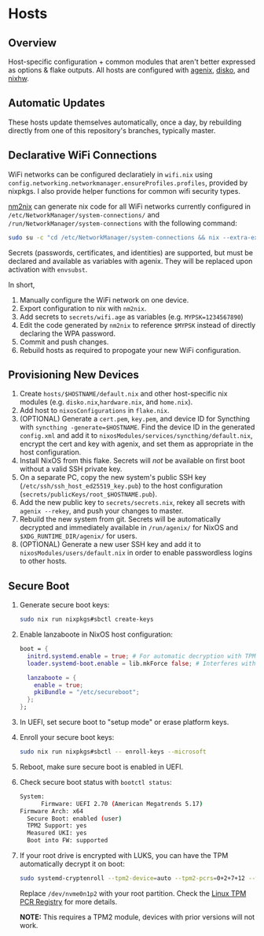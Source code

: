 # Hosts

## Overview

Host-specific configuration + common modules that aren't better expressed as options & flake outputs. All hosts are configured with [agenix](https://github.com/ryantm/agenix), [disko](https://github.com/nix-community/disko), and [nixhw](https://github.com/alyraffauf/nixhw).

## Automatic Updates

These hosts update themselves automatically, once a day, by rebuilding directly from one of this repository's branches, typically master.

## Declarative WiFi Connections

WiFi networks can be configured declaratiely in `wifi.nix` using `config.networking.networkmanager.ensureProfiles.profiles`, provided by nixpkgs. I also provide helper functions for common wifi security types.

[nm2nix](https://github.com/janik-haag/nm2nix) can generate nix code for all WiFi networks currently configured in `/etc/NetworkManager/system-connections/` and `/run/NetworkManager/system-connections` with the following command:

```bash
sudo su -c "cd /etc/NetworkManager/system-connections && nix --extra-experimental-features 'nix-command flakes' run github:Janik-Haag/nm2nix | nix --extra-experimental-features 'nix-command flakes' run nixpkgs#nixfmt-rfc-style"
```

Secrets (passwords, certificates, and identities) are supported, but must be declared and available as variables with agenix. They will be replaced upon activation with `envsubst`.

In short,

1. Manually configure the WiFi network on one device.
1. Export configuration to nix with `nm2nix`.
1. Add secrets to `secrets/wifi.age` as variables (e.g. `MYPSK=1234567890`)
1. Edit the code generated by `nm2nix` to reference `$MYPSK` instead of directly declaring the WPA password.
1. Commit and push changes.
1. Rebuild hosts as required to propogate your new WiFi configuration.

## Provisioning New Devices

1. Create `hosts/$HOSTNAME/default.nix` and other host-specific nix modules (e.g. `disko.nix`,`hardware.nix`, and `home.nix`).
1. Add host to `nixosConfigurations` in `flake.nix`.
1. (OPTIONAL) Generate a `cert.pem`, `key.pem`, and device ID for Syncthing with `syncthing -generate=$HOSTNAME`. Find the device ID in the generated `config.xml` and add it to `nixosModules/services/syncthing/default.nix`, encrypt the cert and key with agenix, and set them as appropriate in the host configuration.
1. Install NixOS from this flake. Secrets will _not_ be available on first boot without a valid SSH private key.
1. On a separate PC, copy the new system's public SSH key (`/etc/ssh/ssh_host_ed25519_key.pub`) to the host configuration (`secrets/publicKeys/root_$HOSTNAME.pub`).
1. Add the new public key to `secrets/secrets.nix`, rekey all secrets with `agenix --rekey`, and push your changes to master.
1. Rebuild the new system from git. Secrets will be automatically decrypted and immediately available in `/run/agenix/` for NixOS and `$XDG_RUNTIME_DIR/agenix/` for users.
1. (OPTIONAL) Generate a new user SSH key and add it to `nixosModules/users/default.nix` in order to enable passwordless logins to other hosts.

## Secure Boot

1. Generate secure boot keys:

   ```bash
   sudo nix run nixpkgs#sbctl create-keys
   ```

1. Enable lanzaboote in NixOS host configuration:

   ```nix
   boot = {
     initrd.systemd.enable = true; # For automatic decryption with TPM.
     loader.systemd-boot.enable = lib.mkForce false; # Interferes with lanzaboote and must be force-disabled.

     lanzaboote = {
       enable = true;
       pkiBundle = "/etc/secureboot";
     };
   };
   ```

1. In UEFI, set secure boot to "setup mode" or erase platform keys.

1. Enroll your secure boot keys:

   ```bash
   sudo nix run nixpkgs#sbctl -- enroll-keys --microsoft
   ```

1. Reboot,  make sure secure boot is enabled in UEFI.

1. Check secure boot status with `bootctl status`:

   ```bash
   System:
         Firmware: UEFI 2.70 (American Megatrends 5.17)
   Firmware Arch: x64
     Secure Boot: enabled (user)
     TPM2 Support: yes
     Measured UKI: yes
     Boot into FW: supported
   ```

1. If your root drive is encrypted with LUKS, you can have the TPM automatically decrypt it on boot:

   ```bash
   sudo systemd-cryptenroll --tpm2-device=auto --tpm2-pcrs=0+2+7+12 --wipe-slot=tpm2 /dev/nvme0n1p2
   ```

   Replace `/dev/nvme0n1p2` with your root partition.
   Check the [Linux TPM PCR Registry](https://uapi-group.org/specifications/specs/linux_tpm_pcr_registry/) for more details.

   **NOTE:** This requires a TPM2 module, devices with prior versions will not work.
